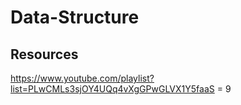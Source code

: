 # Data-Structure

## Resources

https://www.youtube.com/playlist?list=PLwCMLs3sjOY4UQq4vXgGPwGLVX1Y5faaS = 9
